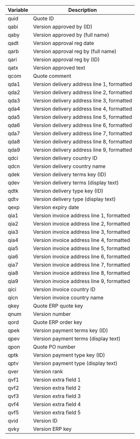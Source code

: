<!-- markdownlint-disable-file MD041 -->
| Variable | Description |
|---|---|
| quid | Quote ID |
| qabi | Version approved by (ID) |
| qaby | Version approved by (full name) |
| qadt | Version approval reg date |
| qarb | Version approval reg by (full name) |
| qari | Version approval reg by (ID) |
| qatx | Version approved text |
| qcom | Quote comment |
| qda1 | Version delivery address line 1, formatted |
| qda2 | Version delivery address line 2, formatted |
| qda3 | Version delivery address line 3, formatted |
| qda4 | Version delivery address line 4, formatted |
| qda5 | Version delivery address line 5, formatted |
| qda6 | Version delivery address line 6, formatted |
| qda7 | Version delivery address line 7, formatted |
| qda8 | Version delivery address line 8, formatted |
| qda9 | Version delivery address line 9, formatted |
| qdci | Version delivery country ID |
| qdcn | Version delivery country name |
| qdek | Version delivery terms key (ID) |
| qdev | Version delivery terms (display text) |
| qdtk | Version delivery type key (ID) |
| qdtv | Version delivery type (display text) |
| qexp | Version expiry date |
| qia1 | Version invoice address line 1, formatted |
| qia2 | Version invoice address line 2, formatted |
| qia3 | Version invoice address line 3, formatted |
| qia4 | Version invoice address line 4, formatted |
| qia5 | Version invoice address line 5, formatted |
| qia6 | Version invoice address line 6, formatted |
| qia7 | Version invoice address line 7, formatted |
| qia8 | Version invoice address line 8, formatted |
| qia9 | Version invoice address line 9, formatted |
| qici | Version invoice country ID |
| qicn | Version invoice country name |
| qkey | Quote ERP quote key |
| qnum | Version number |
| qord | Quote ERP order key |
| qpek | Version payment terms key (ID) |
| qpev | Version payment terms (display text) |
| qpon | Quote PO number |
| qptk | Version payment type key (ID) |
| qptv | Version payment type (display text) |
| qver | Version rank |
| qvf1 | Version extra field 1 |
| qvf2 | Version extra field 2 |
| qvf3 | Version extra field 3 |
| qvf4 | Version extra field 4 |
| qvf5 | Version extra field 5 |
| qvid | Version ID |
| qvky | Version ERP key |
